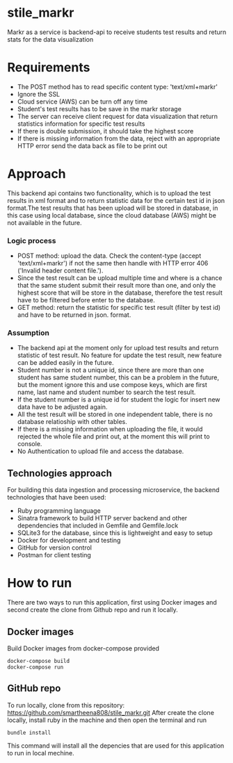 # stile_markr
Markr as a service is backend-api to receive students test results and return stats for the data visualization

# Requirements
- The POST method has to read specific content type: 'text/xml+markr'
- Ignore the SSL 
- Cloud service (AWS) can be turn off any time
- Student's test results has to be save in the markr storage
- The server can receive client request for data visualization that return statistics information for specific test results
- If there is double submission, it should take the highest score
- If there is missing information from the data, reject with an appropriate HTTP error send the data back as file to be print out
# Approach
This backend api contains two functionality, which is to upload the test results in xml format and to return statistic data for the certain test id in json format.The test results that has been upload will be stored in database, in this case using local database, since the cloud database (AWS) might be not available in the future. 
### Logic process
- POST method: upload the data. Check the content-type (accept 'text/xml+markr') if not the same then handle with HTTP error 406 ('Invalid header content file.'). 
- Since the test result can be upload multiple time and where is a chance that the same student submit their result more than one, and only the highest score that will be store in the database, therefore the test result have to be filtered before enter to the database. 
- GET method: return the statistic for specific test result (filter by test id) and have to be returned in json. format. 
### Assumption
- The backend api at the moment only for upload test results and return statistic of test result. No feature for update the test result, new feature can be added easily in the future.
- Student number is not a unique id, since there are more than one student has same student number, this can be a problem in the future, but the moment ignore this and use compose keys, which are first name, last name and student number to search the test result.
- If the student number is a unique id for student the logic for insert new data have to be adjusted again.
- All the test result will be stored in one independent table, there is no database relatioship with other tables.
- If there is a missing information when uploading the file, it would rejected the whole file and print out, at the moment this will print to console.
- No Authentication to upload file and access the database.
## Technologies approach
For building this data ingestion and processing microservice, the backend technologies that have been used:
- Ruby programming language 
- Sinatra framework to build HTTP server backend and other dependencies that included in Gemfile and Gemfile.lock
- SQLite3 for the database, since this is lightweight and easy to setup
- Docker for development and testing
- GitHub for version control
- Postman for client testing

# How to run
There are two ways to run this application, first using Docker images and second create the clone from Github repo and run it locally.
## Docker images
Build Docker images from docker-compose provided
```console
docker-compose build
docker-compose run
```
## GitHub repo
To run locally, clone from this repository:
https://github.com/smartheena808/stile_markr.git
After create the clone locally, install ruby in the machine and then open the terminal and run
```console
bundle install
```
This command will install all the depencies that are used for this application to run in local mechine.




